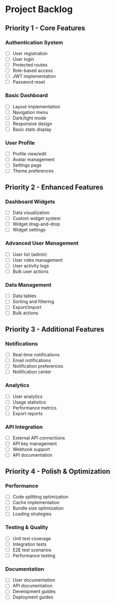 # Project Backlog

## Priority 1 - Core Features

### Authentication System

- [ ] User registration
- [ ] User login
- [ ] Protected routes
- [ ] Role-based access
- [ ] JWT implementation
- [ ] Password reset

### Basic Dashboard

- [ ] Layout implementation
- [ ] Navigation menu
- [ ] Dark/light mode
- [ ] Responsive design
- [ ] Basic stats display

### User Profile

- [ ] Profile view/edit
- [ ] Avatar management
- [ ] Settings page
- [ ] Theme preferences

## Priority 2 - Enhanced Features

### Dashboard Widgets

- [ ] Data visualization
- [ ] Custom widget system
- [ ] Widget drag-and-drop
- [ ] Widget settings

### Advanced User Management

- [ ] User list (admin)
- [ ] User roles management
- [ ] User activity logs
- [ ] Bulk user actions

### Data Management

- [ ] Data tables
- [ ] Sorting and filtering
- [ ] Export/import
- [ ] Bulk actions

## Priority 3 - Additional Features

### Notifications

- [ ] Real-time notifications
- [ ] Email notifications
- [ ] Notification preferences
- [ ] Notification center

### Analytics

- [ ] User analytics
- [ ] Usage statistics
- [ ] Performance metrics
- [ ] Export reports

### API Integration

- [ ] External API connections
- [ ] API key management
- [ ] Webhook support
- [ ] API documentation

## Priority 4 - Polish & Optimization

### Performance

- [ ] Code splitting optimization
- [ ] Cache implementation
- [ ] Bundle size optimization
- [ ] Loading strategies

### Testing & Quality

- [ ] Unit test coverage
- [ ] Integration tests
- [ ] E2E test scenarios
- [ ] Performance testing

### Documentation

- [ ] User documentation
- [ ] API documentation
- [ ] Development guides
- [ ] Deployment guides
